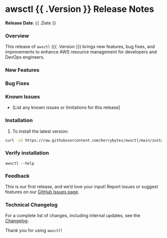 # awsctl {{ .Version }} Release Notes

**Release Date**: {{ .Date }}

### Overview

This release of `awsctl` ({{ .Version }}) brings new features, bug fixes, and improvements to enhance AWS resource management for developers and DevOps engineers.

### New Features

### Bug Fixes

### Known Issues

- [List any known issues or limitations for this release]

### Installation

1. To install the latest version:

```bash
curl -sS https://raw.githubusercontent.com/berrybytes/awsctl/main/installer.sh | bash
```

### Verify installation
`awsctl --help`

### Feedback

This is our first release, and we’d love your input! Report issues or suggest features on our [GitHub Issues page](https://github.com/berrybytes/awsctl/issues).

### Technical Changelog

For a complete list of changes, including internal updates, see the [Changelog](https://github.com/berrybytes/awsctl/blob/develop/CHANGELOG.md).

Thank you for using `awsctl`!
